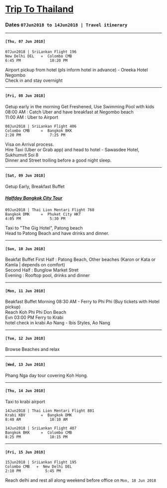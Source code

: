 # [Trip To Thailand](https://en.wikipedia.org/wiki/Thailand)

### Dates `07Jun2018 to 14Jun2018 | Travel itinerary` 
***
#### `[Thu, 07 Jun 2018]`

```
07Jun2018 | SriLankan Flight 196
New Delhi DEL   ✈  Colombo CMB
6:45 PM             10:20 PM   
```  
Airport pickup from hotel (pls inform hotel in advance) - Oreeka Hotel Negombo  
Check in and stay overnight

***
####  `[Fri, 08 Jun 2018]`

Getup early in the morning 
Get Freshened, Use Swimming Pool with kids  
08:00 AM : Catch Uber and have breakfast at Negombo beach    
11:00 AM : Uber to Airport 
  
```
08Jun2018 | SriLankan Flight 406
Colombo CMB     ✈  Bangkok BKK
2:20 PM             7:25 PM
```   
Visa on Arrival process.  
Hire Taxi (Uber or Grab app) and head to hotel - Sawasdee Hotel, Sukhumvit Soi 8  
Dinner and Street trolling before a good night sleep.  

***
#### `[Sat, 09 Jun 2018]`

Getup Early, Breakfast Buffet

##### [Halfday Bangkok City Tour](halfday_bangkok_city_tour.md)

  
``` 
09Jun2018 | Thai Lion Mentari Flight 760
Bangkok DMK     ✈  Phuket City HKT
4:05 PM             5:30 PM     
```   
Taxi to "The Gig Hotel", Patong beach  
Head to Patong Beach and have drinks and dinner.    

***
#### `[Sun, 10 Jun 2018]`

Beakfat Buffet 
First Half  : Patong Beach, Other beaches (Karon or Kata or Kamla | depends on comfort)  
Second Half : Bunglow Market Stret  
Evening     : Rooftop pool, drinks and dinner 

***
#### `[Mon, 11 Jun 2018]`

Beakfast Buffet
Morning 08:30 AM - Ferry to Phi Phi (Buy tickets with Hotel pickup)   
Reach Koh Phi Phi Don Beach   
Evn 03:00 PM Ferry to Krabi  
hotel check in krabi Ao Nang - Ibis Styles, Ao Nang

***
#### `[Tue, 12 Jun 2018]`

Browse Beaches and relax

***
#### `[Wed, 13 Jun 2018]`

Phang Nga day tour covering Koh Hong.
***
#### `[Thu, 14 Jun 2018]`
  
Taxi to krabi airport
  
``` 
14Jun2018 | Thai Lion Mentari Flight 801
Krabi KBV       ✈  Bangkok DMK
8:40 AM             10:10 AM
```
```
14Jun2018 | SriLankan Flight 407
Bangkok BKK     ✈  Colombo CMB
8:25 PM             10:15 PM 
```
  
***
#### `[Fri, 15 Jun 2018]`

```
15Jun2018 | SriLankan Flight 195
Colombo CMB   ✈  New Delhi DEL
2:10 PM           5:45 PM
```
Reach delhi and rest all along weekend before office on `Mon, 18 Jun 2018` 
